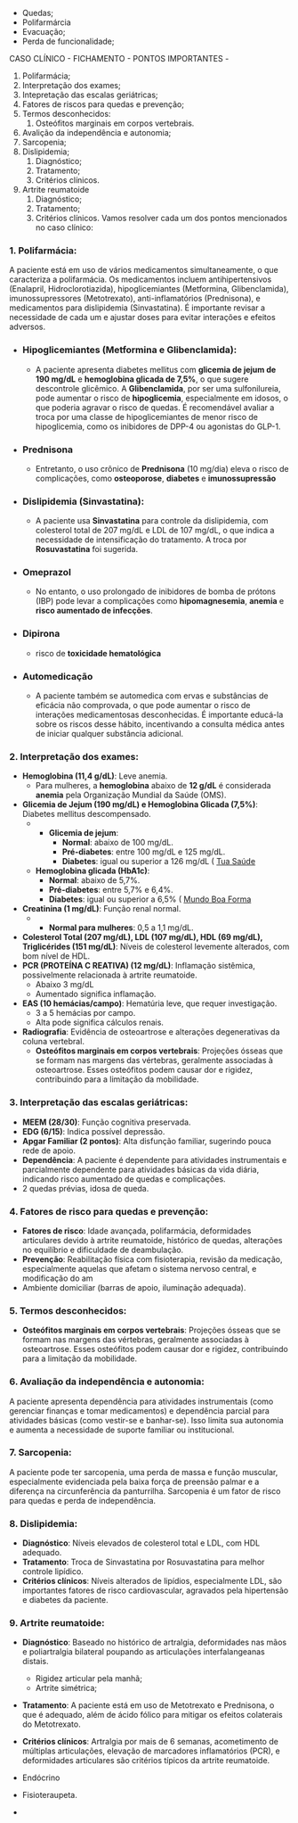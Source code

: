 - Quedas; 
- Polifarmárcia 
- Evacuação; 
- Perda de funcionalidade;

CASO CLÍNICO - FICHAMENTO - PONTOS IMPORTANTES -
1. Polifarmácia;
2. Interpretação dos exames;
3. Intepretação das escalas geriátricas;
4. Fatores de riscos para quedas e prevenção;
5. Termos desconhecidos:
	1. Osteófitos marginais em corpos vertebrais.
6. Avalição da independência e autonomia;
7. Sarcopenia;
8. Dislipidemia;
	1. Diagnóstico;
	2. Tratamento;
	3. Critérios clínicos.
9. Artrite reumatoide 
	1. Diagnóstico;
	2. Tratamento;
	3. Critérios clínicos.
Vamos resolver cada um dos pontos mencionados no caso clínico:

### 1. **Polifarmácia:**
A paciente está em uso de vários medicamentos simultaneamente, o que caracteriza a polifarmácia. Os medicamentos incluem antihipertensivos (Enalapril, Hidroclorotiazida), hipoglicemiantes (Metformina, Glibenclamida), imunossupressores (Metotrexato), anti-inflamatórios (Prednisona), e medicamentos para dislipidemia (Sinvastatina). É importante revisar a necessidade de cada um e ajustar doses para evitar interações e efeitos adversos.
- ### **Hipoglicemiantes (Metformina e Glibenclamida):**
	- A paciente apresenta diabetes mellitus com **glicemia de jejum de 190 mg/dL** e **hemoglobina glicada de 7,5%**, o que sugere descontrole glicêmico.  A **Glibenclamida**, por ser uma sulfonilureia, pode aumentar o risco de **hipoglicemia**, especialmente em idosos, o que poderia agravar o risco de quedas. É recomendável avaliar a troca por uma classe de hipoglicemiantes de menor risco de hipoglicemia, como os inibidores de DPP-4 ou agonistas do GLP-1.
- ### Prednisona
	- Entretanto, o uso crônico de **Prednisona** (10 mg/dia) eleva o risco de complicações, como **osteoporose**, **diabetes** e **imunossupressão**
- ### **Dislipidemia (Sinvastatina):**
	- A paciente usa **Sinvastatina** para controle da dislipidemia, com colesterol total de 207 mg/dL e LDL de 107 mg/dL, o que indica a necessidade de intensificação do tratamento. A troca por **Rosuvastatina** foi sugerida.
- ### Omeprazol
	- No entanto, o uso prolongado de inibidores de bomba de prótons (IBP) pode levar a complicações como **hipomagnesemia**, **anemia** e **risco aumentado de infecções**.
- ### Dipirona
	- risco de **toxicidade hematológica**
- ### Automedicação
	- A paciente também se automedica com ervas e substâncias de eficácia não comprovada, o que pode aumentar o risco de interações medicamentosas desconhecidas. É importante educá-la sobre os riscos desse hábito, incentivando a consulta médica antes de iniciar qualquer substância adicional.

### 2. **Interpretação dos exames:**
- **Hemoglobina (11,4 g/dL)**: Leve anemia.
	- Para mulheres, a **hemoglobina** abaixo de **12 g/dL** é considerada **anemia** pela Organização Mundial da Saúde (OMS).
- **Glicemia de Jejum (190 mg/dL) e Hemoglobina Glicada (7,5%)**: Diabetes mellitus descompensado.
	- - **Glicemia de jejum**:
	    - **Normal**: abaixo de 100 mg/dL.
	    - **Pré-diabetes**: entre 100 mg/dL e 125 mg/dL.
	    - **Diabetes**: igual ou superior a 126 mg/dL (
	        [Tua Saúde](https://www.tuasaude.com/glicemia-de-jejum/)
	- **Hemoglobina glicada (HbA1c)**:
	    - **Normal**: abaixo de 5,7%.
	    - **Pré-diabetes**: entre 5,7% e 6,4%.
	    - **Diabetes**: igual ou superior a 6,5% (
	        [Mundo Boa Forma](https://www.mundoboaforma.com.br/hemoglobina-glicada-para-o-diagnostico-de-pre-diabetes/)
- **Creatinina (1 mg/dL)**: Função renal normal.
	- - **Normal para mulheres**: 0,5 a 1,1 mg/dL.
- **Colesterol Total (207 mg/dL), LDL (107 mg/dL), HDL (69 mg/dL), Triglicérides (151 mg/dL)**: Níveis de colesterol levemente alterados, com bom nível de HDL.
- **PCR (PROTEÍNA C REATIVA) (12 mg/dL)**: Inflamação sistêmica, possivelmente relacionada à artrite reumatoide.
	- Abaixo 3 mg/dL
	- Aumentado significa inflamação. 
- **EAS (10 hemácias/campo)**: Hematúria leve, que requer investigação. 
	- 3 a 5 hemácias por campo. 
	- Alta pode significa cálculos renais. 
- **Radiografia**: Evidência de osteoartrose e alterações degenerativas da coluna vertebral.
	- **Osteófitos marginais em corpos vertebrais**: Projeções ósseas que se formam nas margens das vértebras, geralmente associadas à osteoartrose. Esses osteófitos podem causar dor e rigidez, contribuindo para a limitação da mobilidade.

### 3. **Interpretação das escalas geriátricas:**
- **MEEM (28/30)**: Função cognitiva preservada.
- **EDG (6/15)**: Indica possível depressão.
- **Apgar Familiar (2 pontos)**: Alta disfunção familiar, sugerindo pouca rede de apoio.
- **Dependência**: A paciente é dependente para atividades instrumentais e parcialmente dependente para atividades básicas da vida diária, indicando risco aumentado de quedas e complicações.
- 2 quedas prévias, idosa de queda. 

### 4. **Fatores de risco para quedas e prevenção:**
- **Fatores de risco**: Idade avançada, polifarmácia, deformidades articulares devido à artrite reumatoide, histórico de quedas, alterações no equilíbrio e dificuldade de deambulação.
- **Prevenção**: Reabilitação física com fisioterapia, revisão da medicação, especialmente aquelas que afetam o sistema nervoso central, e modificação do am
- Ambiente domiciliar (barras de apoio, iluminação adequada).

### 5. **Termos desconhecidos:**
- **Osteófitos marginais em corpos vertebrais**: Projeções ósseas que se formam nas margens das vértebras, geralmente associadas à osteoartrose. Esses osteófitos podem causar dor e rigidez, contribuindo para a limitação da mobilidade.

### 6. **Avaliação da independência e autonomia:**
A paciente apresenta dependência para atividades instrumentais (como gerenciar finanças e tomar medicamentos) e dependência parcial para atividades básicas (como vestir-se e banhar-se). Isso limita sua autonomia e aumenta a necessidade de suporte familiar ou institucional.

### 7. **Sarcopenia:**
A paciente pode ter sarcopenia, uma perda de massa e função muscular, especialmente evidenciada pela baixa força de preensão palmar e a diferença na circunferência da panturrilha. Sarcopenia é um fator de risco para quedas e perda de independência.

### 8. **Dislipidemia:**
- **Diagnóstico**: Níveis elevados de colesterol total e LDL, com HDL adequado.
- **Tratamento**: Troca de Sinvastatina por Rosuvastatina para melhor controle lipídico.
- **Critérios clínicos**: Níveis alterados de lipídios, especialmente LDL, são importantes fatores de risco cardiovascular, agravados pela hipertensão e diabetes da paciente.

### 9. **Artrite reumatoide:**
- **Diagnóstico**: Baseado no histórico de artralgia, deformidades nas mãos e poliartralgia bilateral poupando as articulações interfalangeanas distais.
	- Rigidez articular pela manhã;
	- Artrite simétrica; 
- **Tratamento**: A paciente está em uso de Metotrexato e Prednisona, o que é adequado, além de ácido fólico para mitigar os efeitos colaterais do Metotrexato.
- **Critérios clínicos**: Artralgia por mais de 6 semanas, acometimento de múltiplas articulações, elevação de marcadores inflamatórios (PCR), e deformidades articulares são critérios típicos da artrite reumatoide.

- Endócrino 
- Fisioteraupeta. 
- 
